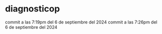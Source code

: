 # diagnosticop
commit a las 7:19pm del 6 de septiembre del 2024
commit a las 7:26pm del 6 de septiembre del 2024
